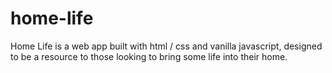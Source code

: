 # home-life
Home Life is a web app built with html / css and vanilla javascript, designed to be a resource to those looking to bring some life into their home.
